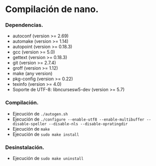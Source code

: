 # Compilación de nano.
### Dependencias.
- autoconf (version >= 2.69)
- automake (version >= 1.14)
- autopoint (version >= 0.18.3)
- gcc (version >= 5.0)
- gettext (version >= 0.18.3)
- git (version >= 2.7.4)
- groff (version >= 1.12)
- make (any version)
- pkg-config (version >= 0.22)
- texinfo (version >= 4.0)
- Soporte de UTF-8: libncursesw5-dev (version >= 5.7)

### Compilación.
- Ejecución de `./autogen.sh`
- Ejecución de `./configure --enable-utf8 --enable-multibuffer --disable-speller --disable-nls --disable-opratingdir`
- Ejecución de `make`
- Ejecución de `sudo make install`

### Desinstalación.
- Ejecución de `sudo make uninstall`
